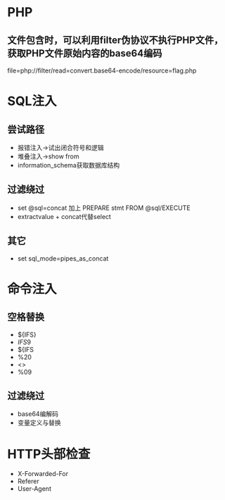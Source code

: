 # PHP
## 文件包含时，可以利用filter伪协议不执行PHP文件，获取PHP文件原始内容的base64编码
file=php://filter/read=convert.base64-encode/resource=flag.php

# SQL注入
## 尝试路径
* 报错注入->试出闭合符号和逻辑
* 堆叠注入->show from
* information_schema获取数据库结构

## 过滤绕过
* set @sql=concat 加上 PREPARE stmt FROM @sql/EXECUTE
* extractvalue + concat代替select

## 其它
* set sql_mode=pipes_as_concat

# 命令注入
## 空格替换
* ${IFS}
* $IFS$9
* ${IFS
* %20
* <>
* %09

## 过滤绕过
* base64编解码
* 变量定义与替换

# HTTP头部检查
* X-Forwarded-For
* Referer
* User-Agent